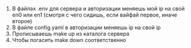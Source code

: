 1) В файлах .env для сервера и авторизации меняешь мой ip на свой en0 или en1 (смотря с чего сидишь, если вайфай первое, иначе второе)
2) В файле config.yaml в авторизации меняешь ip на свой ip
3) Прописываешь make up из каталога сервера
4) Чтобы погасить make down соответственно
